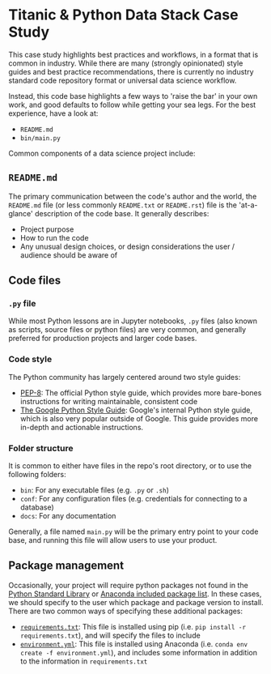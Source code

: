 # Titanic & Python Data Stack Case Study

This case study highlights best practices and workflows, in a format that is common in industry. While there are many 
(strongly opinionated) style guides and best practice recommendations, there is currently no industry standard code 
repository format or universal data science workflow. 

Instead, this code base highlights a few ways to 'raise the bar' in your own work, and good defaults to follow while 
getting your sea legs. For the best experience, have a look at:

 - `README.md`
 - `bin/main.py` 

Common components of a data science project include:

## `README.md`

The primary communication between the code's author and the world, the `README.md` file (or less commonly `README.txt` 
or `README.rst`) file is the 'at-a-glance' description of the code base. It generally describes:

 - Project purpose
 - How to run the code
 - Any unusual design choices, or design considerations the user / audience should be aware of

## Code files

### `.py` file
While most Python lessons are in Jupyter notebooks, `.py` files (also known as scripts, source files or python files) 
are very common, and generally preferred for production projects and larger code bases. 

### Code style

The Python community has largely centered around two style guides:

 - [PEP-8](https://www.python.org/dev/peps/pep-0008/): The official Python style guide, which provides more bare-bones 
 instructions for writing maintainable, consistent code
 - [The Google Python Style Guide](https://github.com/google/styleguide/blob/gh-pages/pyguide.md): Google's internal 
 Python style guide, which is also very popular outside of Google. This guide provides more in-depth and actionable 
 instructions.    

### Folder structure

It is common to either have files in the repo's root directory, or to use the following folders:

 - `bin`: For any executable files (e.g. `.py` or `.sh`)
 - `conf`: For any configuration files (e.g. credentials for connecting to a database)
 - `docs`: For any documentation
 
Generally, a file named `main.py` will be the primary entry point to your code base, and running this file will allow 
users to use your product. 

## Package management

Occasionally, your project will require python packages not found in the 
[Python Standard Library](https://docs.python.org/3/library/) or [Anaconda included package list](https://docs.anaconda.com/anaconda/packages/pkg-docs/). 
In these cases, we should specify to the user which package and package version to install. There are two common ways of
specifying these additional packages:

 - [`requirements.txt`](https://pip.readthedocs.io/en/1.1/requirements.html): This file is installed using pip 
 (i.e. `pip install -r requirements.txt`), and will specify the files to include
 - [`environment.yml`](https://conda.io/docs/user-guide/tasks/manage-environments.html#creating-an-environment-from-an-environment-yml-file): This
 file is installed using Anaconda (i.e. `conda env create -f environment.yml`), and includes some information in 
 addition to the information in `requirements.txt` 